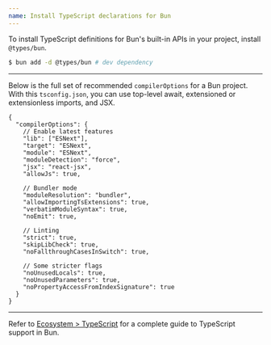 ```yaml
---
name: Install TypeScript declarations for Bun
---
```


To install TypeScript definitions for Bun's built-in APIs in your project, install `@types/bun`.

```sh
$ bun add -d @types/bun # dev dependency
```

---

Below is the full set of recommended `compilerOptions` for a Bun project. With this `tsconfig.json`, you can use top-level await, extensioned or extensionless imports, and JSX.

```jsonc
{
  "compilerOptions": {
    // Enable latest features
    "lib": ["ESNext"],
    "target": "ESNext",
    "module": "ESNext",
    "moduleDetection": "force",
    "jsx": "react-jsx",
    "allowJs": true,

    // Bundler mode
    "moduleResolution": "bundler",
    "allowImportingTsExtensions": true,
    "verbatimModuleSyntax": true,
    "noEmit": true,

    // Linting
    "strict": true,
    "skipLibCheck": true,
    "noFallthroughCasesInSwitch": true,

    // Some stricter flags
    "noUnusedLocals": true,
    "noUnusedParameters": true,
    "noPropertyAccessFromIndexSignature": true
  }
}
```

---

Refer to [Ecosystem > TypeScript](/docs/runtime/typescript) for a complete guide to TypeScript support in Bun.
